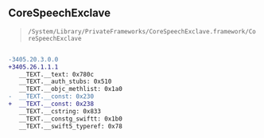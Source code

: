 ## CoreSpeechExclave

> `/System/Library/PrivateFrameworks/CoreSpeechExclave.framework/CoreSpeechExclave`

```diff

-3405.20.3.0.0
+3405.26.1.1.1
   __TEXT.__text: 0x780c
   __TEXT.__auth_stubs: 0x510
   __TEXT.__objc_methlist: 0x1a0
-  __TEXT.__const: 0x230
+  __TEXT.__const: 0x238
   __TEXT.__cstring: 0x833
   __TEXT.__constg_swiftt: 0x1b0
   __TEXT.__swift5_typeref: 0x78

```
